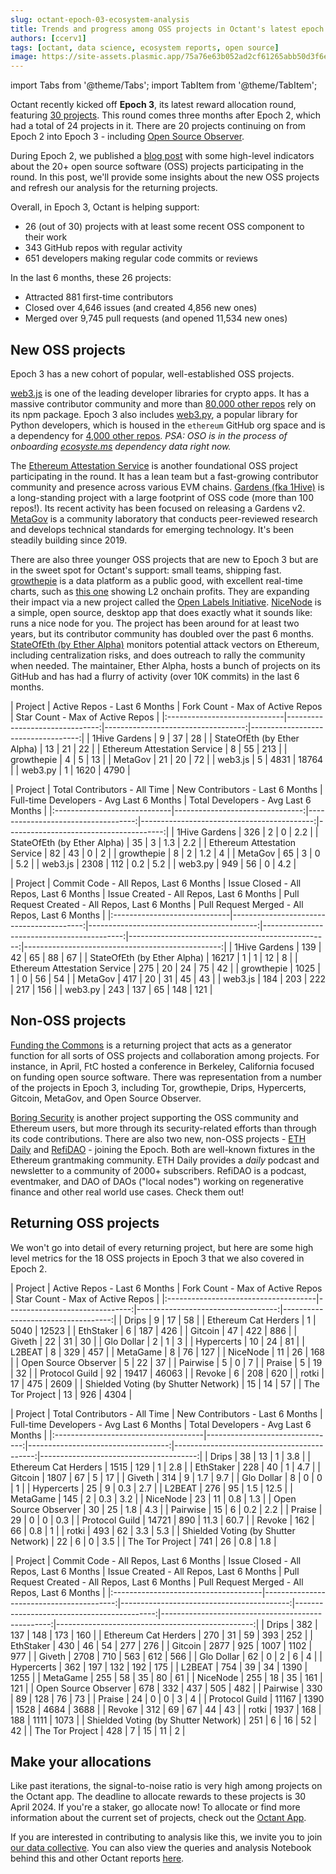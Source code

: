 ```yaml
---
slug: octant-epoch-03-ecosystem-analysis
title: Trends and progress among OSS projects in Octant's latest epoch
authors: [ccerv1]
tags: [octant, data science, ecosystem reports, open source]
image: https://site-assets.plasmic.app/75a76e63b052ad2cf61265abb50d3f6e.png
---
```


import Tabs from '@theme/Tabs';
import TabItem from '@theme/TabItem';

Octant recently kicked off **Epoch 3**, its latest reward allocation round, featuring [30 projects](https://octant.app/projects). This round comes three months after Epoch 2, which had a total of 24 projects in it. There are 20 projects continuing on from Epoch 2 into Epoch 3 - including [Open Source Observer](https://octant.app/project/3/0x87fEEd6162CB7dFe6B62F64366742349bF4D1B05).

During Epoch 2, we published a [blog post](./2024-01-26-octant-epoch-02-ecosystem-analysis.mdx) with some high-level indicators about the 20+ open source software (OSS) projects participating in the round. In this post, we'll provide some insights about the new OSS projects and refresh our analysis for the returning projects.

Overall, in Epoch 3, Octant is helping support:

- 26 (out of 30) projects with at least some recent OSS component to their work
- 343 GitHub repos with regular activity
- 651 developers making regular code commits or reviews

In the last 6 months, these 26 projects:

- Attracted 881 first-time contributors
- Closed over 4,646 issues (and created 4,856 new ones)
- Merged over 9,745 pull requests (and opened 11,534 new ones)

<!-- truncate -->

## New OSS projects

Epoch 3 has a new cohort of popular, well-established OSS projects.

[web3.js](https://octant.app/project/3/0x4C6fd545fc18C6538eC304Ae549717CA58f0D6eb) is one of the leading developer libraries for crypto apps. It has a massive contributor community and more than [80,000 other repos](https://packages.ecosyste.ms/registries/npmjs.org/packages/web3) rely on its npm package. Epoch 3 also includes [web3.py](https://octant.app/project/3/0x5597cD8d55D2Db56b10FF4F8fe69C8922BF6C537), a popular library for Python developers, which is housed in the `ethereum` GitHub org space and is a dependency for [4,000 other repos](https://packages.ecosyste.ms/registries/pypi.org/packages/web3). _PSA: OSO is in the process of onboarding [ecosyste.ms](https://ecosyste.ms/) dependency data right now._

The [Ethereum Attestation Service](https://octant.app/project/3/0xBCA48834b3653ec795411EB0FCBE4038F8527d62) is another foundational OSS project participating in the round. It has a lean team but a fast-growing contributor community and presence across various EVM chains. [Gardens (fka 1Hive)](https://octant.app/project/3/0x809C9f8dd8CA93A41c3adca4972Fa234C28F7714) is a long-standing project with a large footprint of OSS code (more than 100 repos!). Its recent activity has been focused on releasing a Gardens v2. [MetaGov](https://octant.app/project/3/0x9be7267002CAD0b8501f7322d50612CB13788Bcf) is a community laboratory that conducts peer-reviewed research and develops technical standards for emerging technology. It's been steadily building since 2019.

There are also three younger OSS projects that are new to Epoch 3 but are in the sweet spot for Octant's support: small teams, shipping fast. [growthepie](https://octant.app/project/3/0x9438b8B447179740cD97869997a2FCc9b4AA63a2) is a data platform as a public good, with excellent real-time charts, such as [this one](https://www.growthepie.xyz/fundamentals/profit) showing L2 onchain profits. They are expanding their impact via a new project called the [Open Labels Initiative](https://github.com/openlabelsinitiative). [NiceNode](https://octant.app/project/3/0x9cce47E9cF12C6147c9844adBB81fE85880c4df4) is a simple, open source, desktop app that does exactly what it sounds like: runs a nice node for you. The project has been around for at least two years, but its contributor community has doubled over the past 6 months. [StateOfEth (by Ether Alpha)](https://octant.app/project/3/0x0194325BF525Be0D4fBB0856894cEd74Da3B8356) monitors potential attack vectors on Ethereum, including centralization risks, and does outreach to rally the community when needed. The maintainer, Ether Alpha, hosts a bunch of projects on its GitHub and has had a flurry of activity (over 10K commits) in the last 6 months.

<Tabs>
  <TabItem value="summary" label="Summary" default>
    <p style={{fontSize: 'small'}}>
    | Project                      |   Active Repos - Last 6 Months |   Fork Count - Max of Active Repos |   Star Count - Max of Active Repos |
    |:-----------------------------|-------------------------------:|-----------------------------------:|-----------------------------------:|
    | 1Hive Gardens                |                              9 |                                 37 |                                 28 |
    | StateOfEth (by Ether Alpha)  |                             13 |                                 21 |                                 22 |
    | Ethereum Attestation Service |                              8 |                                 55 |                                213 |
    | growthepie                   |                              4 |                                  5 |                                 13 |
    | MetaGov                      |                             21 |                                 20 |                                 72 |
    | web3.js                      |                              5 |                               4831 |                              18764 |
    | web3.py                      |                              1 |                               1620 |                               4790 |
    </p>
  </TabItem>
  <TabItem value="contribs" label="Contributors">
    <p style={{fontSize: 'small'}}>
    | Project                      |   Total Contributors - All Time |   New Contributors - Last 6 Months |   Full-time Developers - Avg Last 6 Months |   Total Developers - Avg Last 6 Months |
    |:-----------------------------|--------------------------------:|-----------------------------------:|-------------------------------------------:|---------------------------------------:|
    | 1Hive Gardens                |                             326 |                                  2 |                                        0   |                                    2.2 |
    | StateOfEth (by Ether Alpha)  |                              35 |                                  3 |                                        1.3 |                                    2.2 |
    | Ethereum Attestation Service |                              82 |                                 43 |                                        0   |                                    2   |
    | growthepie                   |                               8 |                                  2 |                                        1.2 |                                    4   |
    | MetaGov                      |                              65 |                                  3 |                                        0   |                                    5.2 |
    | web3.js                      |                            2308 |                                112 |                                        0.2 |                                    5.2 |
    | web3.py                      |                             949 |                                 56 |                                        0   |                                    4.2 |
    </p>
  </TabItem>
  <TabItem value="activity" label="Activity">
    <p style={{fontSize: 'small'}}>
    | Project                      |   Commit Code - All Repos, Last 6 Months |   Issue Closed - All Repos, Last 6 Months |   Issue Created - All Repos, Last 6 Months |   Pull Request Created - All Repos, Last 6 Months |   Pull Request Merged - All Repos, Last 6 Months |
    |:-----------------------------|-----------------------------------------:|------------------------------------------:|-------------------------------------------:|--------------------------------------------------:|-------------------------------------------------:|
    | 1Hive Gardens                |                                      139 |                                        42 |                                         65 |                                                88 |                                               67 |
    | StateOfEth (by Ether Alpha)  |                                    16217 |                                         1 |                                          1 |                                                12 |                                                8 |
    | Ethereum Attestation Service |                                      275 |                                        20 |                                         24 |                                                75 |                                               42 |
    | growthepie                   |                                     1025 |                                         1 |                                          0 |                                                56 |                                               54 |
    | MetaGov                      |                                      417 |                                        20 |                                         31 |                                                45 |                                               43 |
    | web3.js                      |                                      184 |                                       203 |                                        222 |                                               217 |                                              156 |
    | web3.py                      |                                      243 |                                       137 |                                         65 |                                               148 |                                              121 |
    </p>
  </TabItem>
</Tabs>

## Non-OSS projects

[Funding the Commons](https://octant.app/project/3/0x576edCed7475D8F64a5e2D5227c93Ca57d7f5d20/) is a returning project that acts as a generator function for all sorts of OSS projects and collaboration among projects. For instance, in April, FtC hosted a conference in Berkeley, California focused on funding open source software. There was representation from a number of the projects in Epoch 3, including Tor, growthepie, Drips, Hypercerts, Gitcoin, MetaGov, and Open Source Observer.

[Boring Security](https://octant.app/project/3/0x52C45Bab6d0827F44a973899666D9Cd18Fd90bCF) is another project supporting the OSS community and Ethereum users, but more through its security-related efforts than through its code contributions. There are also two new, non-OSS projects - [ETH Daily](https://octant.app/project/3/0xEB40A065854bd90126A4E697aeA0976BA51b2eE7) and [RefiDAO](https://octant.app/project/3/0x7340F1a1e4e38F43d2FCC85cdb2b764de36B40c0) - joining the Epoch. Both are well-known fixtures in the Ethereum grantmaking community. ETH Daily provides a _daily_ podcast and newsletter to a community of 2000+ subscribers. RefiDAO is a podcast, eventmaker, and DAO of DAOs ("local nodes") working on regenerative finance and other real world use cases. Check them out!

## Returning OSS projects

We won't go into detail of every returning project, but here are some high level metrics for the 18 OSS projects in Epoch 3 that we also covered in Epoch 2.

<Tabs>
  <TabItem value="summary" label="Summary" default>
    <p style={{fontSize: 'small'}}>
    | Project                              |   Active Repos - Last 6 Months |   Fork Count - Max of Active Repos |   Star Count - Max of Active Repos |
    |:-------------------------------------|-------------------------------:|-----------------------------------:|-----------------------------------:|
    | Drips                                |                              9 |                                 17 |                                 58 |
    | Ethereum Cat Herders                 |                              1 |                               5040 |                              12523 |
    | EthStaker                            |                              6 |                                187 |                                426 |
    | Gitcoin                              |                             47 |                                422 |                                886 |
    | Giveth                               |                             22 |                                 31 |                                 30 |
    | Glo Dollar                           |                              2 |                                  1 |                                  3 |
    | Hypercerts                           |                             10 |                                 24 |                                 81 |
    | L2BEAT                               |                              8 |                                329 |                                457 |
    | MetaGame                             |                              8 |                                 76 |                                127 |
    | NiceNode                             |                             11 |                                 26 |                                168 |
    | Open Source Observer                 |                              5 |                                 22 |                                 37 |
    | Pairwise                             |                              5 |                                  0 |                                  7 |
    | Praise                               |                              5 |                                 19 |                                 32 |
    | Protocol Guild                       |                             92 |                              19417 |                              46063 |
    | Revoke                               |                              6 |                                208 |                                620 |
    | rotki                                |                             17 |                                475 |                               2609 |
    | Shielded Voting (by Shutter Network) |                             15 |                                 14 |                                 57 |
    | The Tor Project                      |                             13 |                                926 |                               4304 |
    </p>
  </TabItem>
  <TabItem value="contribs" label="Contributors">
    <p style={{fontSize: 'small'}}>
    | Project                              |   Total Contributors - All Time |   New Contributors - Last 6 Months |   Full-time Developers - Avg Last 6 Months |   Total Developers - Avg Last 6 Months |
    |:-------------------------------------|--------------------------------:|-----------------------------------:|-------------------------------------------:|---------------------------------------:|
    | Drips                                |                              38 |                                 13 |                                        1   |                                    3.8 |
    | Ethereum Cat Herders                 |                            1515 |                                129 |                                        1   |                                    2.8 |
    | EthStaker                            |                             228 |                                 40 |                                        1   |                                    4.7 |
    | Gitcoin                              |                            1807 |                                 67 |                                        5   |                                   17   |
    | Giveth                               |                             314 |                                  9 |                                        1.7 |                                    9.7 |
    | Glo Dollar                           |                               8 |                                  0 |                                        0   |                                    1   |
    | Hypercerts                           |                              25 |                                  9 |                                        0.3 |                                    2.7 |
    | L2BEAT                               |                             276 |                                 95 |                                        1.5 |                                   12.5 |
    | MetaGame                             |                             145 |                                  2 |                                        0.3 |                                    3.2 |
    | NiceNode                             |                              23 |                                 11 |                                        0.8 |                                    1.3 |
    | Open Source Observer                 |                              30 |                                 25 |                                        1.8 |                                    4.3 |
    | Pairwise                             |                              15 |                                  6 |                                        0.2 |                                    2.2 |
    | Praise                               |                              29 |                                  0 |                                        0   |                                    0.3 |
    | Protocol Guild                       |                           14721 |                                890 |                                       11.3 |                                   60.7 |
    | Revoke                               |                             162 |                                 66 |                                        0.8 |                                    1   |
    | rotki                                |                             493 |                                 62 |                                        3.3 |                                    5.3 |
    | Shielded Voting (by Shutter Network) |                              22 |                                  6 |                                        0   |                                    3.5 |
    | The Tor Project                      |                             741 |                                 26 |                                        0.8 |                                    1.8 |
    </p>
  </TabItem>
  <TabItem value="activity" label="Activity">
    <p style={{fontSize: 'small'}}>
    | Project                              |   Commit Code - All Repos, Last 6 Months |   Issue Closed - All Repos, Last 6 Months |   Issue Created - All Repos, Last 6 Months |   Pull Request Created - All Repos, Last 6 Months |   Pull Request Merged - All Repos, Last 6 Months |
    |:-------------------------------------|-----------------------------------------:|------------------------------------------:|-------------------------------------------:|--------------------------------------------------:|-------------------------------------------------:|
    | Drips                                |                                      382 |                                       137 |                                        148 |                                               173 |                                              160 |
    | Ethereum Cat Herders                 |                                      270 |                                        31 |                                         59 |                                               393 |                                              252 |
    | EthStaker                            |                                      430 |                                        46 |                                         54 |                                               277 |                                              276 |
    | Gitcoin                              |                                     2877 |                                       925 |                                       1007 |                                              1102 |                                              977 |
    | Giveth                               |                                     2708 |                                       710 |                                        563 |                                               612 |                                              566 |
    | Glo Dollar                           |                                       62 |                                         0 |                                          2 |                                                 6 |                                                4 |
    | Hypercerts                           |                                      362 |                                       197 |                                        132 |                                               192 |                                              175 |
    | L2BEAT                               |                                      754 |                                        39 |                                         34 |                                              1390 |                                             1255 |
    | MetaGame                             |                                      255 |                                        58 |                                         35 |                                                80 |                                               61 |
    | NiceNode                             |                                      255 |                                        18 |                                         35 |                                               161 |                                              121 |
    | Open Source Observer                 |                                      678 |                                       332 |                                        437 |                                               505 |                                              482 |
    | Pairwise                             |                                      330 |                                        89 |                                        128 |                                                76 |                                               73 |
    | Praise                               |                                       24 |                                         0 |                                          0 |                                                 3 |                                                4 |
    | Protocol Guild                       |                                    11167 |                                      1390 |                                       1528 |                                              4684 |                                             3688 |
    | Revoke                               |                                      312 |                                        69 |                                         67 |                                                44 |                                               43 |
    | rotki                                |                                     1937 |                                       168 |                                        188 |                                              1111 |                                             1073 |
    | Shielded Voting (by Shutter Network) |                                      251 |                                         6 |                                         16 |                                                52 |                                               42 |
    | The Tor Project                      |                                      428 |                                         7 |                                         15 |                                                11 |                                                2 |
    </p>
  </TabItem>
</Tabs>

## Make your allocations

Like past iterations, the signal-to-noise ratio is very high among projects on the Octant app. The deadline to allocate rewards to these projects is 30 April 2024. If you're a staker, go allocate now! To allocate or find more information about the current set of projects, check out the [Octant App](https://octant.app/projects).

If you are interested in contributing to analysis like this, we invite you to join [our data collective](https://opensource.observer/data-collective). You can also view the queries and analysis Notebook behind this and other Octant reports [here](https://github.com/opensource-observer/insights/tree/main/analysis/octant).
